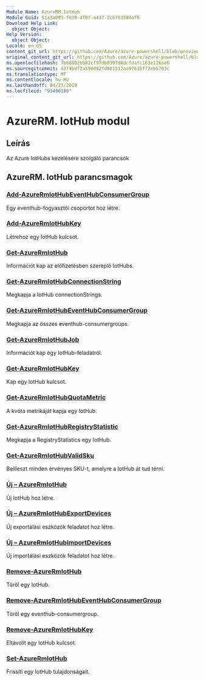 ```yaml
---
Module Name: AzureRM.IotHub
Module Guid: 51a3a993-fe39-4f8f-a437-2cb751584af5
Download Help Link:
  object Object: 
Help Version:
  object Object: 
Locale: en-US
content_git_url: https://github.com/Azure/azure-powershell/blob/preview/src/ResourceManager/IotHub/Commands.IotHub/help/AzureRM.IotHub.md
original_content_git_url: https://github.com/Azure/azure-powershell/blob/preview/src/ResourceManager/IotHub/Commands.IotHub/help/AzureRM.IotHub.md
ms.openlocfilehash: 7b68802bb82cf97db0397d8dcfdafc163e126ae6
ms.sourcegitcommit: 43f4bdf2a59dd82fd881512aa9761bf72eb5703c
ms.translationtype: MT
ms.contentlocale: hu-HU
ms.lasthandoff: 04/23/2019
ms.locfileid: "93490180"
---
```

# AzureRM. IotHub modul
## Leírás
Az Azure IotHubs kezelésére szolgáló parancsok

## AzureRM. IotHub parancsmagok
### [Add-AzureRmIotHubEventHubConsumerGroup](Add-AzureRmIotHubEventHubConsumerGroup.md)
Egy eventhub-fogyasztói csoportot hoz létre.

### [Add-AzureRmIotHubKey](Add-AzureRmIotHubKey.md)
Létrehoz egy IotHub kulcsot.

### [Get-AzureRmIotHub](Get-AzureRmIotHub.md)
Információt kap az előfizetésben szereplő IotHubs.

### [Get-AzureRmIotHubConnectionString](Get-AzureRmIotHubConnectionString.md)
Megkapja a IotHub connectionStrings.

### [Get-AzureRmIotHubEventHubConsumerGroup](Get-AzureRmIotHubEventHubConsumerGroup.md)
Megkapja az összes eventhub-consumergroups.

### [Get-AzureRmIotHubJob](Get-AzureRmIotHubJob.md)
Információt kap egy IotHub-feladatról.

### [Get-AzureRmIotHubKey](Get-AzureRmIotHubKey.md)
Kap egy IotHub kulcsot.

### [Get-AzureRmIotHubQuotaMetric](Get-AzureRmIotHubQuotaMetric.md)
A kvóta metrikáját kapja egy IotHub.

### [Get-AzureRmIotHubRegistryStatistic](Get-AzureRmIotHubRegistryStatistic.md)
Megkapja a RegistryStatistics egy IotHub.

### [Get-AzureRmIotHubValidSku](Get-AzureRmIotHubValidSku.md)
Beilleszt minden érvényes SKU-t, amelyre a IotHub át tud térni.

### [Új – AzureRmIotHub](New-AzureRmIotHub.md)
Új IotHub hoz létre.

### [Új – AzureRmIotHubExportDevices](New-AzureRmIotHubExportDevices.md)
Új exportálási eszközök feladatot hoz létre.

### [Új – AzureRmIotHubImportDevices](New-AzureRmIotHubImportDevices.md)
Új importálási eszközök feladatot hoz létre.

### [Remove-AzureRmIotHub](Remove-AzureRmIotHub.md)
Töröl egy IotHub.

### [Remove-AzureRmIotHubEventHubConsumerGroup](Remove-AzureRmIotHubEventHubConsumerGroup.md)
Töröl egy eventhub-consumergroup.

### [Remove-AzureRmIotHubKey](Remove-AzureRmIotHubKey.md)
Eltávolít egy IotHub kulcsot.

### [Set-AzureRmIotHub](Set-AzureRmIotHub.md)
Frissíti egy IotHub tulajdonságait.

